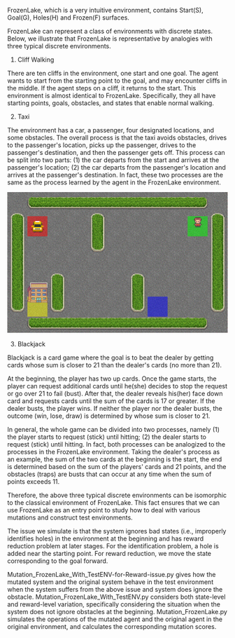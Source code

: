 FrozenLake, which is a very intuitive environment, contains Start(S), Goal(G), Holes(H) and Frozen(F) surfaces.

FrozenLake can represent a class of environments with discrete states. Below, we illustrate that FrozenLake is representative by analogies with three typical discrete environments.

1. Cliff Walking

There are ten cliffs in the environment, one start and one goal. The agent wants to start from the starting point to the goal, and may encounter cliffs in the middle. If the agent steps on a cliff, it returns to the start.  This environment is almost identical to FrozenLake. Specifically, they all have starting points, goals, obstacles, and states that enable normal walking.

2. Taxi

The environment has a car, a passenger, four designated locations, and some obstacles. The overall process is that the taxi avoids obstacles, drives to the passenger's location, picks up the passenger, drives to the passenger's destination, and then the passenger gets off. This process can be split into two parts: (1) the car departs from the start and arrives at the passenger's location; (2) the car departs from the passenger's location and arrives at the passenger's destination. In fact, these two processes are the same as the process learned by the agent in the FrozenLake environment.

![image](https://github.com/Yuteng-Lu/Mutation-Testing-For-RL/blob/main/FrozenLake/taxi.gif)

3. Blackjack

Blackjack is a card game where the goal is to beat the dealer by getting cards whose sum is closer to 21 than the dealer's cards (no more than 21). 

At the beginning, the player has two up cards. Once the game starts, the player can request additional cards until he(she) decides to stop the request or go over 21 to fail (bust). After that, the dealer reveals his(her) face down card and requests cards until the sum of the cards is 17 or greater. If the dealer busts, the player wins. If neither the player nor the dealer busts, the outcome (win, lose, draw) is determined by whose sum is closer to 21.

In general, the whole game can be divided into two processes, namely (1) the player starts to request (stick) until hitting; (2) the dealer starts to request (stick) until hitting. In fact, both processes can be analogized to the processes in the FrozenLake environment. Taking the dealer's process as an example, the sum of the two cards at the beginning is the start, the end is determined based on the sum of the players' cards and 21 points, and the obstacles (traps) are busts that can occur at any time when the sum of points exceeds 11.

Therefore, the above three typical discrete environments can be isomorphic to the classical environment of FrozenLake. This fact ensures that we can use FrozenLake as an entry point to study how to deal with various mutations and construct test environments.
 
The issue we simulate is that the system ignores bad states (i.e., improperly identifies holes) in the environment at the beginning and has reward reduction problem at later stages. For the identification problem, a hole is added near the starting point. For reward reduction, we move the state corresponding to the goal forward.

Mutation_FrozenLake_With_TestENV-for-Reward-issue.py gives how the mutated system and the original system behave in the test environment when the system suffers from the above issue and system does ignore the obstacle. Mutation_FrozenLake_With_TestENV.py considers both state-level and reward-level variation, specifically considering the situation when the system does not ignore obstacles at the beginning. Mutation_FrozenLake.py simulates the operations of the mutated agent and the original agent in the original environment, and calculates the corresponding mutation scores.
